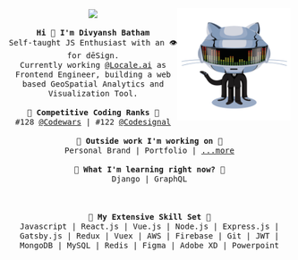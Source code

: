 <p align="center">
  <img align="center" src="https://komarev.com/ghpvc/?username=DivyanshBatham&color=green"/>
  <img align="right" src="https://github.com/DivyanshBatham/DivyanshBatham/blob/master/assets/octocat.gif?raw=true" width="40%"/>
  <br><br>
  <samp>
    <strong>Hi 👋 I'm Divyansh Batham</strong>
    <br>
    Self-taught JS Enthusiast with an 👁 for dēSign.
    <br>
    Currently working <a href="https://www.locale.ai/" target="_blank" rel="noopener noreferrer">@Locale.ai</a> as Frontend Engineer, building a web based GeoSpatial Analytics and Visualization Tool.
    <br><br>
    <strong>🏁 Competitive Coding Ranks 🏁</strong>
    <br>
    #128 <a href="https://www.codewars.com/users/DivyanshBatham" target="_blank" rel="noopener noreferrer">@Codewars</a> | #122 <a href="https://app.codesignal.com/profile/divyanshbatham" target="_blank" rel="noopener noreferrer">@Codesignal</a>
    <br><br>
    <strong>🔭 Outside work I'm working on 🔭</strong>
    <br>
    Personal Brand | Portfolio | <a href="https://www.producthunt.com/@divyanshbatham" target="_blank" rel="noopener noreferrer">...more</a>
    <br><br>
    <strong>🌱 What I'm learning right now? 🌱</strong>
    <br>
    Django | GraphQL
    <br><br><br><br>
    <strong>💎 My Extensive Skill Set 💎</strong>
    <br>
    Javascript | React.js | Vue.js | Node.js | Express.js | Gatsby.js | Redux | Vuex | AWS | Firebase | Git | JWT | MongoDB | MySQL | Redis | Figma | Adobe XD | Powerpoint
  </samp>
</p>

<!-- #### 📫 How to reach me:

- [Twitter][twitter]
- [LinkedIn][linkedin]
- [Dev.to][dev.to]
- [Medium][medium]
- [Behance][behance]
- [Codewars][codewars]
- [CodeSignal][codesignal]


[twitter]: https://twitter.com/DivyanshBatham
[linkedin]: https://www.linkedin.com/in/divyanshbatham/
[dev.to]: https://dev.to/divyanshbatham
[medium]: https://medium.com/@DivyanshBatham
[behance]: https://www.behance.net/divyanshbatham
[codewars]: https://www.codewars.com/users/DivyanshBatham
[codesignal]: https://app.codesignal.com/profile/divyanshbatham -->
